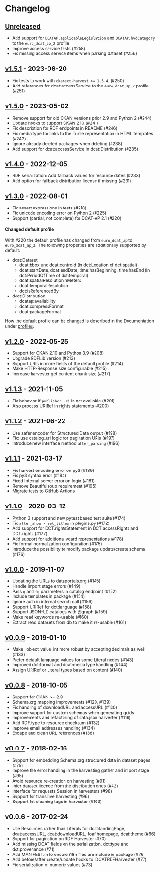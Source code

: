 # Changelog

## [Unreleased](https://github.com/ckan/ckanext-dcat/compare/v1.5.1...HEAD)

* Add support for `DCATAP.applicableLegislation` and `DCATAP.hvdCategory` to the `euro_dcat_ap_2` profile
* Improve access service tests (#258)
* Fix missing access service items when parsing dataset (#256)

## [v1.5.1](https://github.com/ckan/ckanext-dcat/compare/v1.5.0...v1.5.1) - 2023-06-20

* Fix tests to work with `ckanext-harvest >= 1.5.4`. (#250)
* Add references for dcat:accessService to the `euro_dcat_ap_2` profile (#251)

## [v1.5.0](https://github.com/ckan/ckanext-dcat/compare/v1.4.0...v1.5.0) - 2023-05-02

* Remove support for old CKAN versions prior 2.9 and Python 2 (#244)
* Update hooks to support CKAN 2.10 (#241)
* Fix description for RDF endpoints in README (#246)
* Fix media type for links to the Turtle representation in HTML templates (#242)
* Ignore already deleted packages when deleting (#238)
* Add support for dcat:accessService in dcat:Distribution (#235)

## [v1.4.0](https://github.com/ckan/ckanext-dcat/compare/v1.3.0...v1.4.0) - 2022-12-05

* RDF serialization: Add fallback values for resource dates (#233)
* Add option for fallback distribution license if missing (#231)

## [v1.3.0](https://github.com/ckan/ckanext-dcat/compare/v1.2.0...v1.3.0) - 2022-08-01

* Fix assert expressions in tests (#218)
* Fix unicode encoding error on Python 2 (#225)
* Support (partial, not complete) for DCAT-AP 2.1 (#220)

#### Changed default profile
With #220 the default profile has changed from `euro_dcat_ap` to `euro_dcat_ap_2`. The following properties are additionally supported by default:
* dcat:Dataset
  * dcat:bbox und dcat:centroid (in dct:Location of dct:spatial)
  * dcat:startDate, dcat:endDate, time:hasBeginning, time:hasEnd (in dct:PeriodOfTime of dct:temporal)
  * dcat:spatialResolutionInMeters
  * dcat:temporalResolution
  * dct:isReferencedBy
* dcat:Distribution
  * dcatap:availability
  * dcat:compressFormat
  * dcat:packageFormat

How the default profile can be changed is described in the Documentation under [profiles](https://github.com/ckan/ckanext-dcat/#profiles).

## [v1.2.0](https://github.com/ckan/ckanext-dcat/compare/v1.1.3...v1.2.0) - 2022-05-25

* Support for CKAN 2.10 and Python 3.9 (#208)
* Upgrade RDFLib version (#213)
* Support URIs in more fields of the default profile (#214)
* Make HTTP-Response size configurable (#215)
* Increase harvester get content chunk size (#217)

## [v1.1.3](https://github.com/ckan/ckanext-dcat/compare/v1.1.3...v1.1.2) - 2021-11-05

* Fix behavior if `publisher_uri` is not available (#201)
* Also process URIRef in rights statements (#200)

## [v1.1.2](https://github.com/ckan/ckanext-dcat/compare/v1.1.2...v1.1.1) - 2021-06-22

* Use safer encoder for Structured Data output (#198)
* Fix: use catalog_uri logic for pagination URIs (#197)
* Introduce new interface method `after_parsing` (#196)

## [v1.1.1](https://github.com/ckan/ckanext-dcat/compare/v1.1.0...v1.1.1) - 2021-03-17

* Fix harvest encoding error on py3 (#189)
* Fix py3 syntax error (#184)
* Fixed Internal server error on login (#181)
* Remove Beautifulsoup requirement (#195)
* Migrate tests to GitHub Actions

## [v1.1.0](https://github.com/ckan/ckanext-dcat/compare/v1.0.0...v1.1.0) - 2020-03-12

* Python 3 support and new pytest based test suite (#174)
* Fix `after_show - set_titles` in plugins.py (#172)
* Add support for DCT.rightsStatement in DCT.accessRights and DCT.rights (#177)
* Add support for additional vcard representations (#178)
* Fix format normalization configuration (#175)
* Introduce the possibility to modify package update/create schema (#176)

## [v1.0.0](https://github.com/ckan/ckanext-dcat/compare/v0.0.9...v1.0.0) - 2019-11-07

* Updating the URLs to dataportals.org (#145)
* Handle import stage errors (#149)
* Pass `q` and `fq` parameters in catalog endpoint (#152)
* Include templates in package (#154)
* Ignore auth in internal search call (#156)
* Support URIRef for dct:language (#158)
* Support JSON-LD catalogs with @graph (#159)
* Make read keywords re-usable (#160)
* Extract read datasets from db to make it re-usable (#161)

## [v0.0.9](https://github.com/ckan/ckanext-dcat/compare/v0.0.8...v0.0.9) - 2019-01-10

* Make _object_value_int more robust by accepting decimals as well (#133)
* Prefer default language values for some Literal nodes (#143)
* Improved dct:format and dcat:mediaType handling (#144)
* Assign URIRef or Literal types based on content (#140)

## [v0.0.8](https://github.com/ckan/ckanext-dcat/compare/v0.0.7...v0.0.8) - 2018-10-05

* Support for CKAN >= 2.8
* Schema.org mapping improvements (#120, #139)
* Fix handling of downloadURL and accessURL (#130)
* Improve support for custom schemas when generating guids
* Improvements and refactoring of data.json harvester (#116)
* Add RDF.type to resource checksum (#132)
* Improve email addresses handling (#134)
* Escape and clean URL references (#138)

## [v0.0.7](https://github.com/ckan/ckanext-dcat/compare/v0.0.6...v0.0.7) - 2018-02-16

* Support for embedding Schema.org structured data in dataset pages (#75)
* Improve the error handling in the harvesting gather and import stage (#95)
* Avoid resource re-creation on harvesting (#91)
* Infer dataset licence from the distribution ones (#42)
* Interface for requests Session in harvesters (#98)
* Support for transitive harvesting (#96)
* Support fot cleaning tags in harvester (#103)


## [v0.0.6](https://github.com/ckan/ckanext-dcat/compare/v0.0.5...v0.0.6) - 2017-02-24

* Use Resources rather than Literals for dcat:landingPage, dcat:accessURL,
   dcat:downloadURL, foaf:homepage, dcat:theme (#66)
* Support for pagination on RDF Harvester (#70)
* Add missing DCAT fields on the serialization, dct:type and dct:provenance (#71)
* Add MANIFEST.in to ensure i18n files are include in package (#76)
* Add before/after create/update hooks to IDCATRDFHarvester (#77)
* Fix serialization of numeric values (#73)
